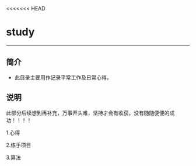 <<<<<<< HEAD
# study
-------

## 简介
-  此目录主要用作记录平常工作及日常心得。

## 说明

此部分后续想到再补充，万事开头难，坚持才会有收获，没有随随便便的成功！！！！	

1.心得

2.练手项目

3.算法

